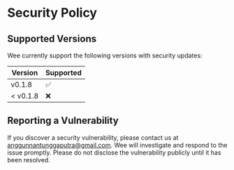 # Security Policy

## Supported Versions

Wee currently support the following versions with security updates:

| Version  | Supported          |
| -------- | ------------------ |
| v0.1.8   | :white_check_mark: |
| < v0.1.8 | :x:                |

## Reporting a Vulnerability

If you discover a security vulnerability, please contact us at anggunnantunggaputra@gmail.com. Wee will investigate and respond to the issue promptly. Please do not disclose the vulnerability publicly until it has been resolved.
